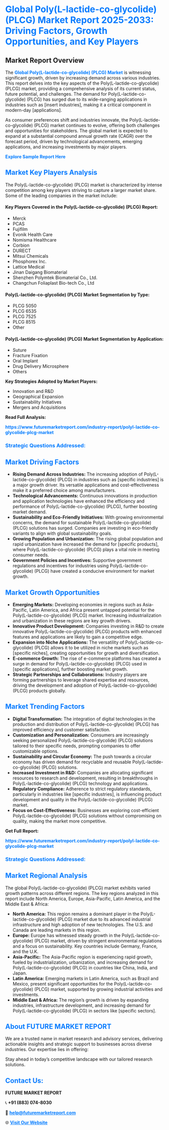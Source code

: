 <h1 style="color: #007BFF;">Global Poly(L-lactide-co-glycolide) (PLCG) Market Report 2025-2033: Driving Factors, Growth Opportunities, and Key Players</h1>

<section id="overview">
<h2>Market Report Overview</h2>
<p>The <a href="https://www.futuremarketreport.com/industry-report/polyl-lactide-co-glycolide-plcg-market" style="color: #007BFF; text-decoration: none;"><strong>Global Poly(L-lactide-co-glycolide) (PLCG) Market</strong></a> is witnessing significant growth, driven by increasing demand across various industries. This report delves into the key aspects of the Poly(L-lactide-co-glycolide) (PLCG) market, providing a comprehensive analysis of its current status, future potential, and challenges. The demand for Poly(L-lactide-co-glycolide) (PLCG) has surged due to its wide-ranging applications in industries such as [insert industries], making it a critical component in modern-day [applications].</p>
<p>As consumer preferences shift and industries innovate, the Poly(L-lactide-co-glycolide) (PLCG) market continues to evolve, offering both challenges and opportunities for stakeholders. The global market is expected to expand at a substantial compound annual growth rate (CAGR) over the forecast period, driven by technological advancements, emerging applications, and increasing investments by major players.</p>
</section>

<section id="overview">
<p><a href="https://www.futuremarketreport.com/request-sample/reportId=26135" style="color: #007BFF; text-decoration: none;"><strong>Explore Sample Report Here</strong></a></p>
</section>

<section id="key-players">
<h2 style="color: #007BFF;">Market Key Players Analysis</h2>
<p>The Poly(L-lactide-co-glycolide) (PLCG) market is characterized by intense competition among key players striving to capture a larger market share. Some of the leading companies in the market include:</p>
<h4>Key Players Covered in the Poly(L-lactide-co-glycolide) (PLCG) Report:</h4>
<ul><li>Merck</li><li>PCAS</li><li>Fujifilm</li><li>Evonik Health Care</li><li>Nomisma Healthcare</li><li>Corbion</li><li>DURECT</li><li>Mitsui Chemicals</li><li>Phosphorex Inc.</li><li>Lattice Medical</li><li>Jinan Daigang Biomaterial</li><li>Shenzhen Polymtek Biomaterial Co., Ltd.</li><li>Changchun Foliaplast Bio-tech Co., Ltd</li></ul>
<h4>Poly(L-lactide-co-glycolide) (PLCG) Market Segmentation by Type:</h4>
<ul><li>PLCG 5050</li><li>PLCG 6535</li><li>PLCG 7525</li><li>PLCG 8515</li><li>Other</li></ul>

<h4>Poly(L-lactide-co-glycolide) (PLCG) Market Segmentation by Application:</h4>
<ul><li>Suture</li><li>Fracture Fixation</li><li>Oral Implant</li><li>Drug Delivery Microsphere</li><li>Others</li></ul>
<p><strong>Key Strategies Adopted by Market Players:</strong></p>
<ul>
<li>Innovation and R&D</li>
<li>Geographical Expansion</li>
<li>Sustainability Initiatives</li>
<li>Mergers and Acquisitions</li>
</ul>
</section>

<section>
<p><strong>Read Full Analysis: </strong></p><a href="https://www.futuremarketreport.com/industry-report/polyl-lactide-co-glycolide-plcg-market" style="color: #007BFF; text-decoration: none;"><strong>https://www.futuremarketreport.com/industry-report/polyl-lactide-co-glycolide-plcg-market</strong></a>
<h3 style="color: #007BFF;">Strategic Questions Addressed:</h3>
</section>

<section id="driving-factors">
<h2 style="color: #007BFF;">Market Driving Factors</h2>
<ul>
<li><strong>Rising Demand Across Industries:</strong> The increasing adoption of Poly(L-lactide-co-glycolide) (PLCG) in industries such as [specific industries] is a major growth driver. Its versatile applications and cost-effectiveness make it a preferred choice among manufacturers.</li>
<li><strong>Technological Advancements:</strong> Continuous innovations in production and application technologies have enhanced the efficiency and performance of Poly(L-lactide-co-glycolide) (PLCG), further boosting market demand.</li>
<li><strong>Sustainability and Eco-Friendly Initiatives:</strong> With growing environmental concerns, the demand for sustainable Poly(L-lactide-co-glycolide) (PLCG) solutions has surged. Companies are investing in eco-friendly variants to align with global sustainability goals.</li>
<li><strong>Growing Population and Urbanization:</strong> The rising global population and rapid urbanization have increased the demand for [specific products], where Poly(L-lactide-co-glycolide) (PLCG) plays a vital role in meeting consumer needs.</li>
<li><strong>Government Policies and Incentives:</strong> Supportive government regulations and incentives for industries using Poly(L-lactide-co-glycolide) (PLCG) have created a conducive environment for market growth.</li>
</ul>
</section>

<section id="growth-opportunities">
<h2 style="color: #007BFF;">Market Growth Opportunities</h2>
<ul>
<li><strong>Emerging Markets:</strong> Developing economies in regions such as Asia-Pacific, Latin America, and Africa present untapped potential for the Poly(L-lactide-co-glycolide) (PLCG) market. Increasing industrialization and urbanization in these regions are key growth drivers.</li>
<li><strong>Innovative Product Development:</strong> Companies investing in R&D to create innovative Poly(L-lactide-co-glycolide) (PLCG) products with enhanced features and applications are likely to gain a competitive edge.</li>
<li><strong>Expansion into Niche Applications:</strong> The versatility of Poly(L-lactide-co-glycolide) (PLCG) allows it to be utilized in niche markets such as [specific niches], creating opportunities for growth and diversification.</li>
<li><strong>E-commerce Growth:</strong> The rise of e-commerce platforms has created a surge in demand for Poly(L-lactide-co-glycolide) (PLCG) used in [specific applications], further boosting market growth.</li>
<li><strong>Strategic Partnerships and Collaborations:</strong> Industry players are forming partnerships to leverage shared expertise and resources, driving the development and adoption of Poly(L-lactide-co-glycolide) (PLCG) products globally.</li>
</ul>
</section>

<section id="trending-factors">
<h2 style="color: #007BFF;">Market Trending Factors</h2>
<ul>
<li><strong>Digital Transformation:</strong> The integration of digital technologies in the production and distribution of Poly(L-lactide-co-glycolide) (PLCG) has improved efficiency and customer satisfaction.</li>
<li><strong>Customization and Personalization:</strong> Consumers are increasingly seeking personalized Poly(L-lactide-co-glycolide) (PLCG) solutions tailored to their specific needs, prompting companies to offer customizable options.</li>
<li><strong>Sustainability and Circular Economy:</strong> The push towards a circular economy has driven demand for recyclable and reusable Poly(L-lactide-co-glycolide) (PLCG) solutions.</li>
<li><strong>Increased Investment in R&D:</strong> Companies are allocating significant resources to research and development, resulting in breakthroughs in Poly(L-lactide-co-glycolide) (PLCG) technology and applications.</li>
<li><strong>Regulatory Compliance:</strong> Adherence to strict regulatory standards, particularly in industries like [specific industries], is influencing product development and quality in the Poly(L-lactide-co-glycolide) (PLCG) market.</li>
<li><strong>Focus on Cost-Effectiveness:</strong> Businesses are exploring cost-efficient Poly(L-lactide-co-glycolide) (PLCG) solutions without compromising on quality, making the market more competitive.</li>
</ul>
</section>

<section>
<p><strong>Get Full Report: </strong></p><a href="https://www.futuremarketreport.com/industry-report/polyl-lactide-co-glycolide-plcg-market" style="color: #007BFF; text-decoration: none;"><strong>https://www.futuremarketreport.com/industry-report/polyl-lactide-co-glycolide-plcg-market</strong></a>
<h3 style="color: #007BFF;">Strategic Questions Addressed:</h3>
</section>


<section id="regional-analysis">
<h2 style="color: #007BFF;">Market Regional Analysis</h2>
<p>The global Poly(L-lactide-co-glycolide) (PLCG) market exhibits varied growth patterns across different regions. The key regions analyzed in this report include North America, Europe, Asia-Pacific, Latin America, and the Middle East & Africa:</p>
<ul>
<li><strong>North America:</strong> This region remains a dominant player in the Poly(L-lactide-co-glycolide) (PLCG) market due to its advanced industrial infrastructure and high adoption of new technologies. The U.S. and Canada are leading markets in this region.</li>
<li><strong>Europe:</strong> Europe has witnessed steady growth in the Poly(L-lactide-co-glycolide) (PLCG) market, driven by stringent environmental regulations and a focus on sustainability. Key countries include Germany, France, and the U.K.</li>
<li><strong>Asia-Pacific:</strong> The Asia-Pacific region is experiencing rapid growth, fueled by industrialization, urbanization, and increasing demand for Poly(L-lactide-co-glycolide) (PLCG) in countries like China, India, and Japan.</li>
<li><strong>Latin America:</strong> Emerging markets in Latin America, such as Brazil and Mexico, present significant opportunities for the Poly(L-lactide-co-glycolide) (PLCG) market, supported by growing industrial activities and investments.</li>
<li><strong>Middle East & Africa:</strong> The region’s growth is driven by expanding industries, infrastructure development, and increasing demand for Poly(L-lactide-co-glycolide) (PLCG) in sectors like [specific sectors].</li>
</ul>
</section>

<footer>
<h2 style="color: #007BFF;">About FUTURE MARKET REPORT</h2>
<p>We are a trusted name in market research and advisory services, delivering actionable insights and strategic support to businesses across diverse industries. Our expertise lies in offering:</p>

<p>Stay ahead in today’s competitive landscape with our tailored research solutions.</p>

<h2 style="color: #007BFF;">Contact Us:</h2>
<p><strong>FUTURE MARKET REPORT</strong></p>
<p>📞 <strong>+91 (883) 074-8030</strong></p>
<p>📧 <strong><a href="mailto:help@futuremarketreport.com" style="color: #007BFF;">help@futuremarketreport.com</a></strong></p>
<p>🌐 <strong><a href="https://www.futuremarketreport.com/" style="color: #007BFF;">Visit Our Website</a></strong></p>
</footer>